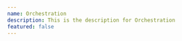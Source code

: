 ```yaml
---
name: Orchestration
description: This is the description for Orchestration
featured: false
---
```

